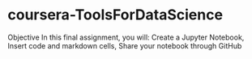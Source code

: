 # coursera-ToolsForDataScience
Objective In this final assignment, you will:  Create a Jupyter Notebook,  Insert code and markdown cells,  Share your notebook through GitHub
